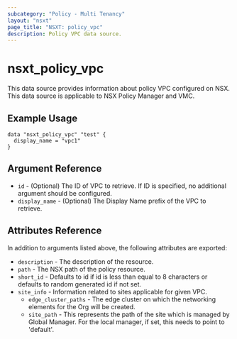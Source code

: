 ```yaml
---
subcategory: "Policy - Multi Tenancy"
layout: "nsxt"
page_title: "NSXT: policy_vpc"
description: Policy VPC data source.
---
```


# nsxt_policy_vpc

This data source provides information about policy VPC configured on NSX.
This data source is applicable to NSX Policy Manager and VMC.

## Example Usage

```hcl
data "nsxt_policy_vpc" "test" {
  display_name = "vpc1"
}
```

## Argument Reference

* `id` - (Optional) The ID of VPC to retrieve. If ID is specified, no additional argument should be configured.
* `display_name` - (Optional) The Display Name prefix of the VPC to retrieve.

## Attributes Reference

In addition to arguments listed above, the following attributes are exported:

* `description` - The description of the resource.
* `path` - The NSX path of the policy resource.
* `short_id` - Defaults to id if id is less than equal to 8 characters or defaults to random generated id if not set.
* `site_info` - Information related to sites applicable for given VPC.
  * `edge_cluster_paths` - The edge cluster on which the networking elements for the Org will be created.
  * `site_path` - This represents the path of the site which is managed by Global Manager. For the local manager, if set, this needs to point to 'default'.
